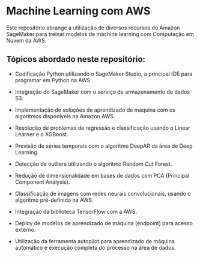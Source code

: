 # Machine Learning com AWS

Este repositório abrange a utilização de diversos recursos do Amazon SageMaker para treinar modelos de machine learning com Computação em Nuvem da AWS.

## Tópicos abordado neste repositório:

- Codificação Python utilizando o SageMaker Studio, a principal IDE para programar em Python na AWS.

- Integração do SageMaker com o serviço de armazenamento de dados S3.

- Implementação de soluções de aprendizado de máquina com os algoritmos disponíveis na Amazon AWS.

- Resolução de problemas de regressão e classificação usando o Linear Learner e o XGBoost.

- Previsão de séries temporais com o algoritmo DeepAR da área de Deep Learning.

- Detecção de outliers utilizando o algoritmo Random Cut Forest.

- Redução de dimensionalidade em bases de dados com PCA (Principal Component Analysis).

- Classificação de imagens com redes neurais convolucionais, usando o algoritmo pré-definido na AWS.

- Integração da biblioteca TensorFlow com a AWS.

- Deploy de modelos de aprendizado de máquina (endpoint) para acesso externo.

- Utilização da ferramenta autopilot para aprendizado de máquina automático e execução completa do processo na área de dados.
